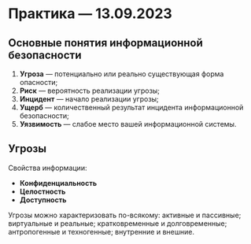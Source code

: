 # Практика — 13.09.2023
## Основные понятия информационной безопасности

1. **Угроза** — потенциально или реально существующая форма опасности;
2. **Риск** — вероятность реализации угрозы;
3. **Инцидент** — начало реализации угрозы;
4. **Ущерб** — количественный результат инцидента информационной безопасности;
5. **Уязвимость** — слабое место вашей информационной системы.
## Угрозы

Свойства информации:
* **Конфиденциальность**
* **Целостность**
* **Доступность**

Угрозы можно характеризовать по-всякому: активные и пассивные; виртуальные и реальные; кратковременные и долговременные; антропогенные и техногенные; внутренние и внешние.
